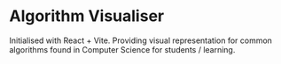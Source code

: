 # Algorithm Visualiser

Initialised with React + Vite.
Providing visual representation for common algorithms found in Computer Science for students / learning.